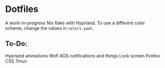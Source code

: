 # Dotfiles

A work-in-progress Nix flake with Hyprland.
To use a different color scheme, change the values in `colors.yaml`.

## To-Do:
Hyprland animations
Wofi
AGS notifications and things
Lock screen
Firefox CSS
Tmux
